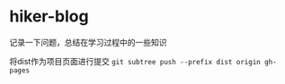 # hiker-blog
记录一下问题，总结在学习过程中的一些知识

将dist作为项目页面进行提交
    `git subtree push --prefix dist origin gh-pages`